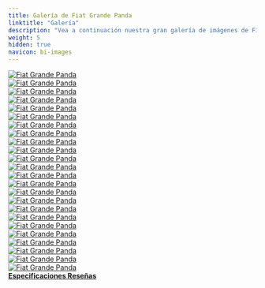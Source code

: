 ```yaml
---
title: Galería de Fiat Grande Panda
linktitle: "Galería"
description: "Vea a continuación nuestra gran galería de imágenes de Fiat Grande Panda. Haga clic en las imágenes para versiones en alta resolución."
weight: 5
hidden: true
navicon: bi-images
---
```

<!-- markdownlint-disable MD033 -->
<div class="row" id ="my-gallery">
	<div class="pswp-grid-item col-6 col-md-4">
		<a href="https://media.evkx.net/multimedia/models/fiat/grande_panda/grande_panda/charging_1.JPG"
data-pswp-src="https://media.evkx.net/multimedia/models/fiat/grande_panda/grande_panda/charging_1.JPG"
data-pswp-width="3000"
data-pswp-height="1999" 
target="_blank">
			<img src="https://media.evkx.net/multimedia/models/fiat/grande_panda/grande_panda/charging_1_xst.JPG" alt="Fiat Grande Panda" class="img-fluid " />
		</a>
	</div>
	<div class="pswp-grid-item col-6 col-md-4">
		<a href="https://media.evkx.net/multimedia/models/fiat/grande_panda/grande_panda/charging_2.JPG"
data-pswp-src="https://media.evkx.net/multimedia/models/fiat/grande_panda/grande_panda/charging_2.JPG"
data-pswp-width="3000"
data-pswp-height="2000" 
target="_blank">
			<img src="https://media.evkx.net/multimedia/models/fiat/grande_panda/grande_panda/charging_2_xst.JPG" alt="Fiat Grande Panda" class="img-fluid " />
		</a>
	</div>
	<div class="pswp-grid-item col-6 col-md-4">
		<a href="https://media.evkx.net/multimedia/models/fiat/grande_panda/grande_panda/details_1.jpg"
data-pswp-src="https://media.evkx.net/multimedia/models/fiat/grande_panda/grande_panda/details_1.jpg"
data-pswp-width="3000"
data-pswp-height="2000" 
target="_blank">
			<img src="https://media.evkx.net/multimedia/models/fiat/grande_panda/grande_panda/details_1_xst.jpg" alt="Fiat Grande Panda" class="img-fluid " />
		</a>
	</div>
	<div class="pswp-grid-item col-6 col-md-4">
		<a href="https://media.evkx.net/multimedia/models/fiat/grande_panda/grande_panda/details_2.jpg"
data-pswp-src="https://media.evkx.net/multimedia/models/fiat/grande_panda/grande_panda/details_2.jpg"
data-pswp-width="3000"
data-pswp-height="2000" 
target="_blank">
			<img src="https://media.evkx.net/multimedia/models/fiat/grande_panda/grande_panda/details_2_xst.jpg" alt="Fiat Grande Panda" class="img-fluid " />
		</a>
	</div>
	<div class="pswp-grid-item col-6 col-md-4">
		<a href="https://media.evkx.net/multimedia/models/fiat/grande_panda/grande_panda/details_3.jpg"
data-pswp-src="https://media.evkx.net/multimedia/models/fiat/grande_panda/grande_panda/details_3.jpg"
data-pswp-width="3000"
data-pswp-height="2101" 
target="_blank">
			<img src="https://media.evkx.net/multimedia/models/fiat/grande_panda/grande_panda/details_3_xst.jpg" alt="Fiat Grande Panda" class="img-fluid " />
		</a>
	</div>
	<div class="pswp-grid-item col-6 col-md-4">
		<a href="https://media.evkx.net/multimedia/models/fiat/grande_panda/grande_panda/details_4.jpg"
data-pswp-src="https://media.evkx.net/multimedia/models/fiat/grande_panda/grande_panda/details_4.jpg"
data-pswp-width="3000"
data-pswp-height="1831" 
target="_blank">
			<img src="https://media.evkx.net/multimedia/models/fiat/grande_panda/grande_panda/details_4_xst.jpg" alt="Fiat Grande Panda" class="img-fluid " />
		</a>
	</div>
	<div class="pswp-grid-item col-6 col-md-4">
		<a href="https://media.evkx.net/multimedia/models/fiat/grande_panda/grande_panda/details_5.jpg"
data-pswp-src="https://media.evkx.net/multimedia/models/fiat/grande_panda/grande_panda/details_5.jpg"
data-pswp-width="3000"
data-pswp-height="1765" 
target="_blank">
			<img src="https://media.evkx.net/multimedia/models/fiat/grande_panda/grande_panda/details_5_xst.jpg" alt="Fiat Grande Panda" class="img-fluid " />
		</a>
	</div>
	<div class="pswp-grid-item col-6 col-md-4">
		<a href="https://media.evkx.net/multimedia/models/fiat/grande_panda/grande_panda/details_6.jpg"
data-pswp-src="https://media.evkx.net/multimedia/models/fiat/grande_panda/grande_panda/details_6.jpg"
data-pswp-width="3000"
data-pswp-height="2000" 
target="_blank">
			<img src="https://media.evkx.net/multimedia/models/fiat/grande_panda/grande_panda/details_6_xst.jpg" alt="Fiat Grande Panda" class="img-fluid " />
		</a>
	</div>
	<div class="pswp-grid-item col-6 col-md-4">
		<a href="https://media.evkx.net/multimedia/models/fiat/grande_panda/grande_panda/exterior_1.jpg"
data-pswp-src="https://media.evkx.net/multimedia/models/fiat/grande_panda/grande_panda/exterior_1.jpg"
data-pswp-width="3000"
data-pswp-height="1577" 
target="_blank">
			<img src="https://media.evkx.net/multimedia/models/fiat/grande_panda/grande_panda/exterior_1_xst.jpg" alt="Fiat Grande Panda" class="img-fluid " />
		</a>
	</div>
	<div class="pswp-grid-item col-6 col-md-4">
		<a href="https://media.evkx.net/multimedia/models/fiat/grande_panda/grande_panda/exterior_2.jpg"
data-pswp-src="https://media.evkx.net/multimedia/models/fiat/grande_panda/grande_panda/exterior_2.jpg"
data-pswp-width="3000"
data-pswp-height="2000" 
target="_blank">
			<img src="https://media.evkx.net/multimedia/models/fiat/grande_panda/grande_panda/exterior_2_xst.jpg" alt="Fiat Grande Panda" class="img-fluid " />
		</a>
	</div>
	<div class="pswp-grid-item col-6 col-md-4">
		<a href="https://media.evkx.net/multimedia/models/fiat/grande_panda/grande_panda/exterior_3.jpg"
data-pswp-src="https://media.evkx.net/multimedia/models/fiat/grande_panda/grande_panda/exterior_3.jpg"
data-pswp-width="3000"
data-pswp-height="2000" 
target="_blank">
			<img src="https://media.evkx.net/multimedia/models/fiat/grande_panda/grande_panda/exterior_3_xst.jpg" alt="Fiat Grande Panda" class="img-fluid " />
		</a>
	</div>
	<div class="pswp-grid-item col-6 col-md-4">
		<a href="https://media.evkx.net/multimedia/models/fiat/grande_panda/grande_panda/exterior_4.jpg"
data-pswp-src="https://media.evkx.net/multimedia/models/fiat/grande_panda/grande_panda/exterior_4.jpg"
data-pswp-width="3000"
data-pswp-height="1673" 
target="_blank">
			<img src="https://media.evkx.net/multimedia/models/fiat/grande_panda/grande_panda/exterior_4_xst.jpg" alt="Fiat Grande Panda" class="img-fluid " />
		</a>
	</div>
	<div class="pswp-grid-item col-6 col-md-4">
		<a href="https://media.evkx.net/multimedia/models/fiat/grande_panda/grande_panda/exterior_5.jpg"
data-pswp-src="https://media.evkx.net/multimedia/models/fiat/grande_panda/grande_panda/exterior_5.jpg"
data-pswp-width="3000"
data-pswp-height="1722" 
target="_blank">
			<img src="https://media.evkx.net/multimedia/models/fiat/grande_panda/grande_panda/exterior_5_xst.jpg" alt="Fiat Grande Panda" class="img-fluid " />
		</a>
	</div>
	<div class="pswp-grid-item col-6 col-md-4">
		<a href="https://media.evkx.net/multimedia/models/fiat/grande_panda/grande_panda/exterior_6.jpg"
data-pswp-src="https://media.evkx.net/multimedia/models/fiat/grande_panda/grande_panda/exterior_6.jpg"
data-pswp-width="3000"
data-pswp-height="2000" 
target="_blank">
			<img src="https://media.evkx.net/multimedia/models/fiat/grande_panda/grande_panda/exterior_6_xst.jpg" alt="Fiat Grande Panda" class="img-fluid " />
		</a>
	</div>
	<div class="pswp-grid-item col-6 col-md-4">
		<a href="https://media.evkx.net/multimedia/models/fiat/grande_panda/grande_panda/frontseats_1.jpg"
data-pswp-src="https://media.evkx.net/multimedia/models/fiat/grande_panda/grande_panda/frontseats_1.jpg"
data-pswp-width="3000"
data-pswp-height="2000" 
target="_blank">
			<img src="https://media.evkx.net/multimedia/models/fiat/grande_panda/grande_panda/frontseats_1_xst.jpg" alt="Fiat Grande Panda" class="img-fluid " />
		</a>
	</div>
	<div class="pswp-grid-item col-6 col-md-4">
		<a href="https://media.evkx.net/multimedia/models/fiat/grande_panda/grande_panda/frontseats_2.jpg"
data-pswp-src="https://media.evkx.net/multimedia/models/fiat/grande_panda/grande_panda/frontseats_2.jpg"
data-pswp-width="3000"
data-pswp-height="2000" 
target="_blank">
			<img src="https://media.evkx.net/multimedia/models/fiat/grande_panda/grande_panda/frontseats_2_xst.jpg" alt="Fiat Grande Panda" class="img-fluid " />
		</a>
	</div>
	<div class="pswp-grid-item col-6 col-md-4">
		<a href="https://media.evkx.net/multimedia/models/fiat/grande_panda/grande_panda/headlights_1.jpg"
data-pswp-src="https://media.evkx.net/multimedia/models/fiat/grande_panda/grande_panda/headlights_1.jpg"
data-pswp-width="3000"
data-pswp-height="2000" 
target="_blank">
			<img src="https://media.evkx.net/multimedia/models/fiat/grande_panda/grande_panda/headlights_1_xst.jpg" alt="Fiat Grande Panda" class="img-fluid " />
		</a>
	</div>
	<div class="pswp-grid-item col-6 col-md-4">
		<a href="https://media.evkx.net/multimedia/models/fiat/grande_panda/grande_panda/interiorstorage_1.jpg"
data-pswp-src="https://media.evkx.net/multimedia/models/fiat/grande_panda/grande_panda/interiorstorage_1.jpg"
data-pswp-width="3000"
data-pswp-height="2000" 
target="_blank">
			<img src="https://media.evkx.net/multimedia/models/fiat/grande_panda/grande_panda/interiorstorage_1_xst.jpg" alt="Fiat Grande Panda" class="img-fluid " />
		</a>
	</div>
	<div class="pswp-grid-item col-6 col-md-4">
		<a href="https://media.evkx.net/multimedia/models/fiat/grande_panda/grande_panda/interior_1.jpg"
data-pswp-src="https://media.evkx.net/multimedia/models/fiat/grande_panda/grande_panda/interior_1.jpg"
data-pswp-width="3000"
data-pswp-height="1673" 
target="_blank">
			<img src="https://media.evkx.net/multimedia/models/fiat/grande_panda/grande_panda/interior_1_xst.jpg" alt="Fiat Grande Panda" class="img-fluid " />
		</a>
	</div>
	<div class="pswp-grid-item col-6 col-md-4">
		<a href="https://media.evkx.net/multimedia/models/fiat/grande_panda/grande_panda/main_1.jpg"
data-pswp-src="https://media.evkx.net/multimedia/models/fiat/grande_panda/grande_panda/main_1.jpg"
data-pswp-width="3000"
data-pswp-height="1757" 
target="_blank">
			<img src="https://media.evkx.net/multimedia/models/fiat/grande_panda/grande_panda/main_1_xst.jpg" alt="Fiat Grande Panda" class="img-fluid " />
		</a>
	</div>
	<div class="pswp-grid-item col-6 col-md-4">
		<a href="https://media.evkx.net/multimedia/models/fiat/grande_panda/grande_panda/screens_1.jpg"
data-pswp-src="https://media.evkx.net/multimedia/models/fiat/grande_panda/grande_panda/screens_1.jpg"
data-pswp-width="3000"
data-pswp-height="2000" 
target="_blank">
			<img src="https://media.evkx.net/multimedia/models/fiat/grande_panda/grande_panda/screens_1_xst.jpg" alt="Fiat Grande Panda" class="img-fluid " />
		</a>
	</div>
	<div class="pswp-grid-item col-6 col-md-4">
		<a href="https://media.evkx.net/multimedia/models/fiat/grande_panda/grande_panda/screens_2.jpg"
data-pswp-src="https://media.evkx.net/multimedia/models/fiat/grande_panda/grande_panda/screens_2.jpg"
data-pswp-width="3000"
data-pswp-height="2000" 
target="_blank">
			<img src="https://media.evkx.net/multimedia/models/fiat/grande_panda/grande_panda/screens_2_xst.jpg" alt="Fiat Grande Panda" class="img-fluid " />
		</a>
	</div>
	<div class="pswp-grid-item col-6 col-md-4">
		<a href="https://media.evkx.net/multimedia/models/fiat/grande_panda/grande_panda/secondrowesats_1.jpg"
data-pswp-src="https://media.evkx.net/multimedia/models/fiat/grande_panda/grande_panda/secondrowesats_1.jpg"
data-pswp-width="3000"
data-pswp-height="2005" 
target="_blank">
			<img src="https://media.evkx.net/multimedia/models/fiat/grande_panda/grande_panda/secondrowesats_1_xst.jpg" alt="Fiat Grande Panda" class="img-fluid " />
		</a>
	</div>
	<div class="pswp-grid-item col-6 col-md-4">
		<a href="https://media.evkx.net/multimedia/models/fiat/grande_panda/grande_panda/trunk_1.jpg"
data-pswp-src="https://media.evkx.net/multimedia/models/fiat/grande_panda/grande_panda/trunk_1.jpg"
data-pswp-width="3000"
data-pswp-height="1782" 
target="_blank">
			<img src="https://media.evkx.net/multimedia/models/fiat/grande_panda/grande_panda/trunk_1_xst.jpg" alt="Fiat Grande Panda" class="img-fluid " />
		</a>
	</div>
</div>
<script type="module">
  import PhotoSwipeLightbox from '/js/photoswipe-lightbox.esm.js';
    const lightbox = new PhotoSwipeLightbox({
       gallery: '#my-gallery',
        children: 'a',
        pswpModule: () => import('/js/photoswipe.esm.js')
    });
lightbox.init();
</script>
<div class="mt-3 mb-3">
<a href="../specifications/" class="text-decoration-none text-black">
<strong><i class="bi-arrow-left"></i> Especificaciones </strong>
</a>
<a href="../reviews/" class="text-decoration-none text-black float-end">
<strong>Reseñas <i class="bi-arrow-right"></i></strong>
</a>
</div>

